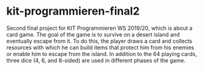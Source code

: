 # kit-programmieren-final2
Second final project for KIT Programmieren WS 2019/20, which is about a card game. The goal of the game is to survive on a desert island and eventually escape from it. To do this, the player draws a card and collects resources with which he can build items that protect him from his enemies or enable him to escape from the island. In addition to the 64 playing cards, three dice (4, 6, and 8-sided) are used in different phases of the game.
